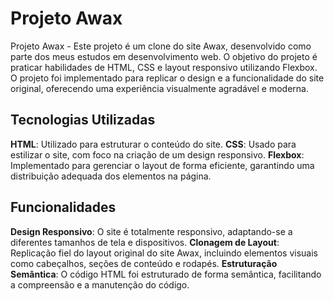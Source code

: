 
# Projeto Awax

Projeto Awax - Este projeto é um clone do site Awax, desenvolvido como parte dos meus estudos em desenvolvimento web. O objetivo do projeto é praticar habilidades de HTML, CSS e layout responsivo utilizando Flexbox. O projeto foi implementado para replicar o design e a funcionalidade do site original, oferecendo uma experiência visualmente agradável e moderna.

## Tecnologias Utilizadas

**HTML**: Utilizado para estruturar o conteúdo do site.
**CSS**: Usado para estilizar o site, com foco na criação de um design responsivo.
**Flexbox**: Implementado para gerenciar o layout de forma eficiente, garantindo uma distribuição adequada dos elementos na página.

## Funcionalidades
**Design Responsivo**: O site é totalmente responsivo, adaptando-se a diferentes tamanhos de tela e dispositivos.
**Clonagem de Layout**: Replicação fiel do layout original do site Awax, incluindo elementos visuais como cabeçalhos, seções de conteúdo e rodapés.
**Estruturação Semântica**: O código HTML foi estruturado de forma semântica, facilitando a compreensão e a manutenção do código.